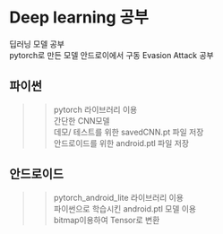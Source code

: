 # Deep learning 공부
딥러닝 모델 공부  
pytorch로 만든 모델 안드로이에서 구동
Evasion Attack 공부


## 파이썬
>> pytorch 라이브러리 이용  
>> 간단한 CNN모델  
>> 데모/ 테스트를 위한 savedCNN.pt 파일 저장  
>> 안드로이드를 위한 android.ptl 파일 저장  

## 안드로이드
>> pytorch_android_lite 라이브러리 이용  
>> 파이썬으로 학습시킨 android.ptl 모델 이용  
>> bitmap이용하여 Tensor로 변환  
